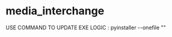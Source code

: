 # media_interchange


USE COMMAND TO UPDATE EXE LOGIC : pyinstaller --onefile "<path to sparksnow.py>" 
